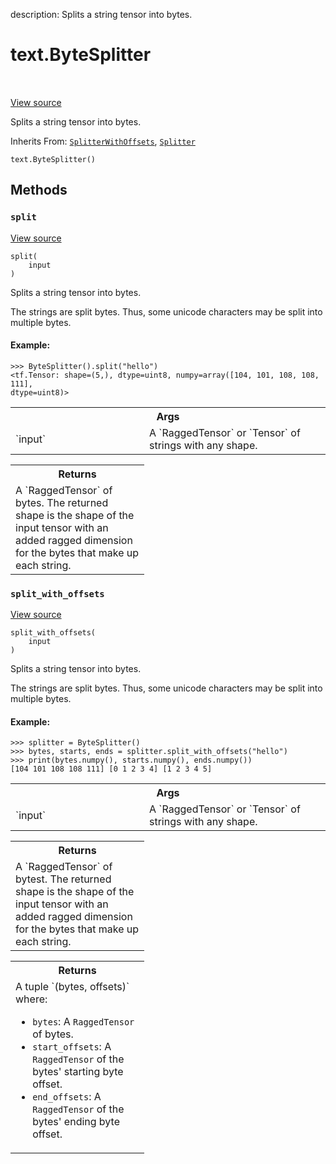 description: Splits a string tensor into bytes.

<div itemscope itemtype="http://developers.google.com/ReferenceObject">
<meta itemprop="name" content="text.ByteSplitter" />
<meta itemprop="path" content="Stable" />
<meta itemprop="property" content="__init__"/>
<meta itemprop="property" content="split"/>
<meta itemprop="property" content="split_with_offsets"/>
</div>

# text.ByteSplitter

<!-- Insert buttons and diff -->

<table class="tfo-notebook-buttons tfo-api nocontent" align="left">

</table>

<a target="_blank" class="external" href="https://github.com/tensorflow/text/tree/master/tensorflow_text/python/ops/byte_splitter.py">View
source</a>

Splits a string tensor into bytes.

Inherits From: [`SplitterWithOffsets`](../text/SplitterWithOffsets.md),
[`Splitter`](../text/Splitter.md)

<pre class="devsite-click-to-copy prettyprint lang-py tfo-signature-link">
<code>text.ByteSplitter()
</code></pre>

<!-- Placeholder for "Used in" -->

## Methods

<h3 id="split"><code>split</code></h3>

<a target="_blank" class="external" href="https://github.com/tensorflow/text/tree/master/tensorflow_text/python/ops/byte_splitter.py">View
source</a>

<pre class="devsite-click-to-copy prettyprint lang-py tfo-signature-link">
<code>split(
    input
)
</code></pre>

Splits a string tensor into bytes.

The strings are split bytes. Thus, some unicode characters may be split into
multiple bytes.

#### Example:

```
>>> ByteSplitter().split("hello")
<tf.Tensor: shape=(5,), dtype=uint8, numpy=array([104, 101, 108, 108, 111],
dtype=uint8)>
```

<!-- Tabular view -->
 <table class="responsive fixed orange">
<colgroup><col width="214px"><col></colgroup>
<tr><th colspan="2">Args</th></tr>

<tr>
<td>
`input`
</td>
<td>
A `RaggedTensor` or `Tensor` of strings with any shape.
</td>
</tr>
</table>

<!-- Tabular view -->
 <table class="responsive fixed orange">
<colgroup><col width="214px"><col></colgroup>
<tr><th colspan="2">Returns</th></tr>
<tr class="alt">
<td colspan="2">
A `RaggedTensor` of bytes. The returned shape is the shape of the
input tensor with an added ragged dimension for the bytes that make up
each string.
</td>
</tr>

</table>

<h3 id="split_with_offsets"><code>split_with_offsets</code></h3>

<a target="_blank" class="external" href="https://github.com/tensorflow/text/tree/master/tensorflow_text/python/ops/byte_splitter.py">View
source</a>

<pre class="devsite-click-to-copy prettyprint lang-py tfo-signature-link">
<code>split_with_offsets(
    input
)
</code></pre>

Splits a string tensor into bytes.

The strings are split bytes. Thus, some unicode characters may be split into
multiple bytes.

#### Example:

```
>>> splitter = ByteSplitter()
>>> bytes, starts, ends = splitter.split_with_offsets("hello")
>>> print(bytes.numpy(), starts.numpy(), ends.numpy())
[104 101 108 108 111] [0 1 2 3 4] [1 2 3 4 5]
```

<!-- Tabular view -->
 <table class="responsive fixed orange">
<colgroup><col width="214px"><col></colgroup>
<tr><th colspan="2">Args</th></tr>

<tr>
<td>
`input`
</td>
<td>
A `RaggedTensor` or `Tensor` of strings with any shape.
</td>
</tr>
</table>

<!-- Tabular view -->
 <table class="responsive fixed orange">
<colgroup><col width="214px"><col></colgroup>
<tr><th colspan="2">Returns</th></tr>
<tr class="alt">
<td colspan="2">
A `RaggedTensor` of bytest. The returned shape is the shape of the
input tensor with an added ragged dimension for the bytes that make up
each string.
</td>
</tr>

</table>

<!-- Tabular view -->
 <table class="responsive fixed orange">
<colgroup><col width="214px"><col></colgroup>
<tr><th colspan="2">Returns</th></tr>
<tr class="alt">
<td colspan="2">
A tuple `(bytes, offsets)` where:

*   `bytes`: A `RaggedTensor` of bytes.
*   `start_offsets`: A `RaggedTensor` of the bytes' starting byte offset.
*   `end_offsets`: A `RaggedTensor` of the bytes' ending byte offset. </td>
    </tr>

</table>
